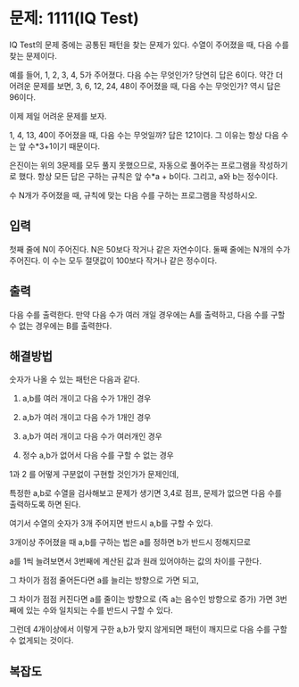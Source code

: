 # 문제: 1111(IQ Test)

IQ Test의 문제 중에는 공통된 패턴을 찾는 문제가 있다. 수열이 주어졌을 때, 다음 수를 찾는 문제이다.

예를 들어, 1, 2, 3, 4, 5가 주어졌다. 다음 수는 무엇인가? 당연히 답은 6이다. 약간 더 어려운 문제를 보면, 3, 6, 12, 24, 48이 주어졌을 때, 다음 수는 무엇인가? 역시 답은 96이다.

이제 제일 어려운 문제를 보자.

1, 4, 13, 40이 주어졌을 때, 다음 수는 무엇일까? 답은 121이다. 그 이유는 항상 다음 수는 앞 수*3+1이기 때문이다.

은진이는 위의 3문제를 모두 풀지 못했으므로, 자동으로 풀어주는 프로그램을 작성하기로 했다. 항상 모든 답은 구하는 규칙은 앞 수*a + b이다. 그리고, a와 b는 정수이다.

수 N개가 주어졌을 때, 규칙에 맞는 다음 수를 구하는 프로그램을 작성하시오.

## 입력

첫째 줄에 N이 주어진다. N은 50보다 작거나 같은 자연수이다. 둘째 줄에는 N개의 수가 주어진다. 이 수는 모두 절댓값이 100보다 작거나 같은 정수이다.

## 출력

다음 수를 출력한다. 만약 다음 수가 여러 개일 경우에는 A를 출력하고, 다음 수를 구할 수 없는 경우에는 B를 출력한다.

## 해결방법

숫자가 나올 수 있는 패턴은 다음과 같다.

1. a,b를 여러 개이고 다음 수가 1개인 경우

2. a,b가 여러 개이고 다음 수가 1개인 경우

3. a,b가 여러 개이고 다음 수가 여러개인 경우

4. 정수 a,b가 없어서 다음 수를 구할 수 없는 경우

1과 2 를 어떻게 구분없이 구현할 것인가가 문제인데,

특정한 a,b로 수열을 검사해보고 문제가 생기면 3,4로 점프, 문제가 없으면 다음 수를 출력하도록 하면 된다.

여기서 수열의 숫자가 3개 주어지면 반드시 a,b를 구할 수 있다.

3개이상 주어졌을 때 a,b를 구하는 법은 a를 정하면 b가 반드시 정해지므로 

a를 1씩 늘려보면서 3번째에 계산된 값과 원래 있어야하는 값의 차이를 구한다.

그 차이가 점점 줄어든다면 a를 늘리는 방향으로 가면 되고,

그 차이가 점점 커진다면 a를 줄이는 방향으로 (즉 a는 음수인 방향으로 증가) 가면 3번째에 있는 수와 일치되는 수를 반드시 구할 수 있다.

그런데 4개이상에서 이렇게 구한 a,b가 맞지 않게되면 패턴이 깨지므로 다음 수를 구할 수 없게되는 것이다.

## 복잡도

